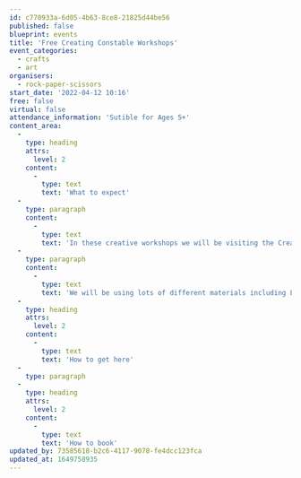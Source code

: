 ```yaml
---
id: c770933a-6d05-4b63-8ce8-21825d44be56
published: false
blueprint: events
title: 'Free Creating Constable Workshops'
event_categories:
  - crafts
  - art
organisers:
  - rock-paper-scissors
start_date: '2022-04-12 10:16'
free: false
virtual: false
attendance_information: 'Sutible for Ages 5+'
content_area:
  -
    type: heading
    attrs:
      level: 2
    content:
      -
        type: text
        text: 'What to expect'
  -
    type: paragraph
    content:
      -
        type: text
        text: 'In these creative workshops we will be visiting the Creating Constable Exhibition at Ipswich Mansion and working on a different creative project inspired by the amazing art work every session.'
  -
    type: paragraph
    content:
      -
        type: text
        text: 'We will be using lots of different materials including Lego, print making, plasticine and new ways of drawing!'
  -
    type: heading
    attrs:
      level: 2
    content:
      -
        type: text
        text: 'How to get here'
  -
    type: paragraph
  -
    type: heading
    attrs:
      level: 2
    content:
      -
        type: text
        text: 'How to book'
updated_by: 73585618-b2c6-4117-9078-fe4dcc123fca
updated_at: 1649758935
---
```

